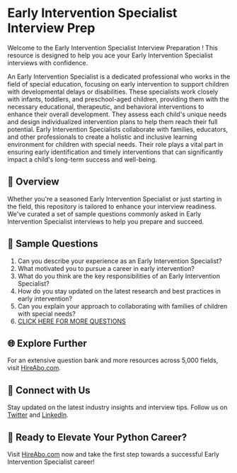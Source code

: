 # Early Intervention Specialist Interview Prep

Welcome to the Early Intervention Specialist Interview Preparation ! This resource is designed to help you ace your Early Intervention Specialist interviews with confidence.

An Early Intervention Specialist is a dedicated professional who works in the field of special education, focusing on early intervention to support children with developmental delays or disabilities. These specialists work closely with infants, toddlers, and preschool-aged children, providing them with the necessary educational, therapeutic, and behavioral interventions to enhance their overall development. They assess each child's unique needs and design individualized intervention plans to help them reach their full potential. Early Intervention Specialists collaborate with families, educators, and other professionals to create a holistic and inclusive learning environment for children with special needs. Their role plays a vital part in ensuring early identification and timely interventions that can significantly impact a child's long-term success and well-being.

## 🚀 Overview

Whether you're a seasoned Early Intervention Specialist or just starting in the field, this repository is tailored to enhance your interview readiness. We've curated a set of sample questions commonly asked in Early Intervention Specialist interviews to help you prepare and succeed.

## 📝 Sample Questions

1. Can you describe your experience as an Early Intervention Specialist?
2. What motivated you to pursue a career in early intervention?
3. What do you think are the key responsibilities of an Early Intervention Specialist?
4. How do you stay updated on the latest research and best practices in early intervention?
5. Can you explain your approach to collaborating with families of children with special needs?
6. [CLICK HERE FOR MORE QUESTIONS](https://hireabo.com/job/4_3_26/Early%20Intervention%20Specialist)

## 🌐 Explore Further

For an extensive question bank and more resources across 5,000 fields, visit [HireAbo.com](https://www.hireabo.com).

## 📱 Connect with Us

Stay updated on the latest industry insights and interview tips. Follow us on [Twitter](https://twitter.com/hireabo) and [LinkedIn](https://www.linkedin.com/in/hire-abo-3609972a8/).

## 🚀 Ready to Elevate Your Python Career?

Visit [HireAbo.com](https://www.hireabo.com) now and take the first step towards a successful Early Intervention Specialist career!